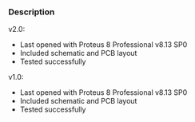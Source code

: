 ### Description

v2.0:
- Last opened with Proteus 8 Professional v8.13 SP0
- Included schematic and PCB layout
- Tested successfully

v1.0:
- Last opened with Proteus 8 Professional v8.13 SP0
- Included schematic and PCB layout
- Tested successfully

